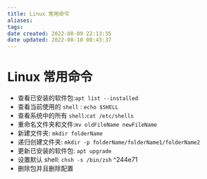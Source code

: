 ```yaml
---
title: Linux 常用命令
aliases: 
tags: 
date created: 2022-08-09 22:13:35
date updated: 2022-08-10 00:43:37
---
```


# Linux 常用命令

- 查看已安装的软件包:`apt list --installed`
- 查看当前使用的 `shell` : `echo $SHELL`
- 查看系统中的所有 `shell`:`cat /etc/shells`
- 重命名文件夹和文件:`mv oldFileName newFileName`
- 新建文件夹: `mkdir folderName`
- 递归创建文件夹: `mkdir -p folderName/folderName1/folderName2`
- 更新已安装的软件包: `apt upgrade`
- 设置默认 shell: `chsh -s /bin/zsh` ^244e71
- 删除包并且删除配置